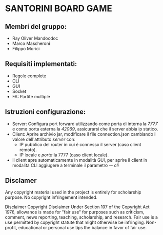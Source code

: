 # SANTORINI BOARD GAME

Membri del gruppo:
-
- Ray Oliver Mandocdoc
- Marco Mascheroni
- Filippo Morici

Requisiti implementati:
-
- Regole complete
- CLI
- GUI
- Socket
- FA: Partite multiple

Istruzioni configurazione:
-
- Server:
Configura port forward utilizzando come porta di interna la *7777* e come porta esterna la *42069*, assicurarsi che il server abbia ip statico.
- Client:
Aprire archivio jar, modificare il file connection.json cambiando il valore dell'attributo *server* con:
  - IP pubblico del router in cui é connesso il server (caso client remoto).
  - IP locale e *porta* la 7777 (caso client locale).
- Il client apre automaticamente in modalità GUI, per aprire il client in modalità CLI aggiugere a terminale il parametro *-- cli*


Disclamer
- 
Any copyright material used in the project is entirely for scholarship purpose.
No copyright infringement intended.

Disclaimer Copyright Disclaimer Under Section 107 of the Copyright Act 1976, allowance is made for "fair use" for purposes such as criticism, comment, news reporting, teaching, scholarship, and research. Fair use is a use permitted by copyright statute that might otherwise be infringing. Non-profit, educational or personal use tips the balance in favor of fair use.